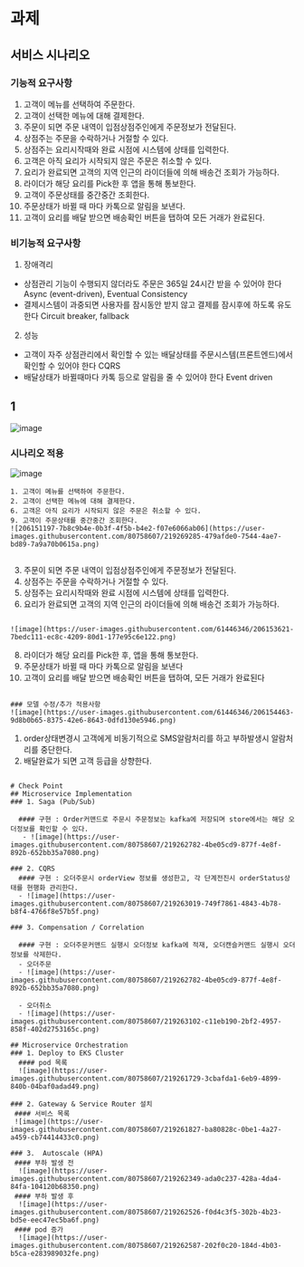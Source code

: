 # 과제

## 서비스 시나리오

### 기능적 요구사항
1. 고객이 메뉴를 선택하여 주문한다.
1. 고객이 선택한 메뉴에 대해 결제한다.
1. 주문이 되면 주문 내역이 입점상점주인에게 주문정보가 전달된다.
1. 상점주는 주문을 수락하거나 거절할 수 있다.
1. 상점주는 요리시작때와 완료 시점에 시스템에 상태를 입력한다.
1. 고객은 아직 요리가 시작되지 않은 주문은 취소할 수 있다.
1. 요리가 완료되면 고객의 지역 인근의 라이더들에 의해 배송건 조회가 가능하다.
1. 라이더가 해당 요리를 Pick한 후 앱을 통해 통보한다.
1. 고객이 주문상태를 중간중간 조회한다.
1. 주문상태가 바뀔 때 마다 카톡으로 알림을 보낸다.
1. 고객이 요리를 배달 받으면 배송확인 버튼을 탭하여 모든 거래가 완료된다.


### 비기능적 요구사항
1. 장애격리
 - 상점관리 기능이 수행되지 않더라도 주문은 365일 24시간 받을 수 있어야 한다 Async (event-driven), Eventual Consistency
 - 결제시스템이 과중되면 사용자를 잠시동안 받지 않고 결제를 잠시후에 하도록 유도한다 Circuit breaker, fallback
2. 성능
 - 고객이 자주 상점관리에서 확인할 수 있는 배달상태를 주문시스템(프론트엔드)에서 확인할 수 있어야 한다 CQRS
 - 배달상태가 바뀔때마다 카톡 등으로 알림을 줄 수 있어야 한다 Event driven


## 1
![image](https://user-images.githubusercontent.com/61446346/206143689-14f04447-700b-4ac0-822f-ca2c3ef64b0c.png)

### 시나리오 적용
![image](https://user-images.githubusercontent.com/61446346/206149719-cb7a2d68-5f6d-478e-995e-717b95c769c9.png)
```
1. 고객이 메뉴를 선택하여 주문한다.
2. 고객이 선택한 메뉴에 대해 결제한다.
6. 고객은 아직 요리가 시작되지 않은 주문은 취소할 수 있다.
9. 고객이 주문상태를 중간중간 조회한다.
![206151197-7b8c9b4e-0b3f-4f5b-b4e2-f07e6066ab06](https://user-images.githubusercontent.com/80758607/219269285-479afde0-7544-4ae7-bd89-7a9a70b0615a.png)


```
3. 주문이 되면 주문 내역이 입점상점주인에게 주문정보가 전달된다.
4. 상점주는 주문을 수락하거나 거절할 수 있다.
5. 상점주는 요리시작때와 완료 시점에 시스템에 상태를 입력한다.
7. 요리가 완료되면 고객의 지역 인근의 라이더들에 의해 배송건 조회가 가능하다.
```

![image](https://user-images.githubusercontent.com/61446346/206153621-7bedc111-ec8c-4209-80d1-177e95c6e122.png)
```
8. 라이더가 해당 요리를 Pick한 후, 앱을 통해 통보한다.
10. 주문상태가 바뀔 때 마다 카톡으로 알림을 보낸다
11. 고객이 요리를 배달 받으면 배송확인 버튼을 탭하여, 모든 거래가 완료된다
```

### 모델 수정/추가 적용사항
![image](https://user-images.githubusercontent.com/61446346/206154463-9d8b0b65-8375-42e6-8643-0dfd130e5946.png)

```
1. order상태변경시 고객에게 비동기적으로 SMS알람처리를 하고 부하발생시 알람처리를 중단한다.
2. 배달완료가 되면 고객 등급을 상향한다. 
```   

# Check Point
## Microservice Implementation
### 1. Saga (Pub/Sub)

  #### 구현 : Order커맨드로 주문시 주문정보는 kafka에 저장되며 store에서는 해당 오더정보를 확인할 수 있다.
   - ![image](https://user-images.githubusercontent.com/80758607/219262782-4be05cd9-877f-4e8f-892b-652bb35a7080.png)
  
### 2. CQRS
  #### 구현 : 오더주문시 orderView 정보를 생성한고, 각 단계전진시 orderStatus상태를 현행화 관리한다.
  - ![image](https://user-images.githubusercontent.com/80758607/219263019-749f7861-4843-4b78-b8f4-4766f8e57b5f.png)

### 3. Compensation / Correlation

  #### 구현 : 오더주문커맨드 실행시 오더정보 kafka에 적재, 오더캔슬커맨드 실행시 오더정보를 삭제한다.
  - 오더주문 
  - ![image](https://user-images.githubusercontent.com/80758607/219262782-4be05cd9-877f-4e8f-892b-652bb35a7080.png)

  - 오더취소
  - ![image](https://user-images.githubusercontent.com/80758607/219263102-c11eb190-2bf2-4957-858f-402d2753165c.png)
  
## Microservice Orchestration
### 1. Deploy to EKS Cluster
  #### pod 목록
  ![image](https://user-images.githubusercontent.com/80758607/219261729-3cbafda1-6eb9-4899-840b-04baf0adad49.png)

### 2. Gateway & Service Router 설치
 #### 서비스 목록
 ![image](https://user-images.githubusercontent.com/80758607/219261827-ba80828c-0be1-4a27-a459-cb74414433c0.png)
 
### 3.  Autoscale (HPA)
 #### 부하 발생 전
  ![image](https://user-images.githubusercontent.com/80758607/219262349-ada0c237-428a-4da4-84fa-104120b68350.png)
 #### 부하 발생 후
  ![image](https://user-images.githubusercontent.com/80758607/219262526-f0d4c3f5-302b-4b23-bd5e-eec47ec5ba6f.png)
 #### pod 증가
  ![image](https://user-images.githubusercontent.com/80758607/219262587-202f0c20-184d-4b03-b5ca-e283989032fe.png)


